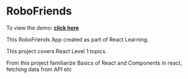 # RoboFriends
To view the demo: **[click here](https://shrinivashegde.github.io/robofriends/)**

This RoboFriends App created as part of React Learning.

This project covers React Level 1 topics.

From this project familiarize Basics of React and Components in react, fetching data from API etc 
